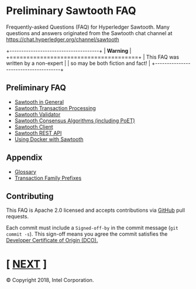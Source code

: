 # Preliminary Sawtooth FAQ
Frequently-asked Questions (FAQ) for Hyperledger Sawtooth.
Many questions and answers originated from the Sawtooth chat channel at
https://chat.hyperledger.org/channel/sawtooth

+--------------------------------------+
| **Warning**                          |
+======================================+
| This FAQ was written by a non-expert |
| so may be both fiction and fact!     |
+--------------------------------------+

## Preliminary FAQ
* [Sawtooth in General](sawtooth.rst)
* [Sawtooth Transaction Processing](transaction-processing.rst)
* [Sawtooth Validator](validator.rst)
* [Sawtooth Consensus Algorithms (including PoET)](consensus.rst)
* [Sawtooth Client](client.rst)
* [Sawtooth REST API](rest.rst)
* [Using Docker with Sawtooth](docker.rst)

## Appendix
* [Glossary](glossary.rst)
* [Transaction Family Prefixes](prefixes.rst)

## Contributing

This FAQ is Apache 2.0 licensed and accepts contributions via
[GitHub](https://github.com/danintel/sawtooth-faq) pull requests.

Each commit must include a `Signed-off-by` in the commit message (`git commit -s`). This sign-off means you agree the commit satisfies the [Developer Certificate of Origin (DCO).](https://developercertificate.org/)

# \[ [NEXT](validator.rst) \]

© Copyright 2018, Intel Corporation.
